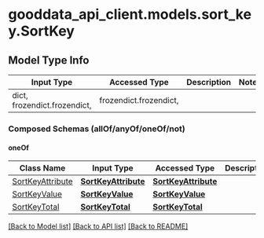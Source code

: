 # gooddata_api_client.models.sort_key.SortKey

## Model Type Info
Input Type | Accessed Type | Description | Notes
------------ | ------------- | ------------- | -------------
dict, frozendict.frozendict,  | frozendict.frozendict,  |  | 

### Composed Schemas (allOf/anyOf/oneOf/not)
#### oneOf
Class Name | Input Type | Accessed Type | Description | Notes
------------- | ------------- | ------------- | ------------- | -------------
[SortKeyAttribute](SortKeyAttribute.md) | [**SortKeyAttribute**](SortKeyAttribute.md) | [**SortKeyAttribute**](SortKeyAttribute.md) |  | 
[SortKeyValue](SortKeyValue.md) | [**SortKeyValue**](SortKeyValue.md) | [**SortKeyValue**](SortKeyValue.md) |  | 
[SortKeyTotal](SortKeyTotal.md) | [**SortKeyTotal**](SortKeyTotal.md) | [**SortKeyTotal**](SortKeyTotal.md) |  | 

[[Back to Model list]](../../README.md#documentation-for-models) [[Back to API list]](../../README.md#documentation-for-api-endpoints) [[Back to README]](../../README.md)
